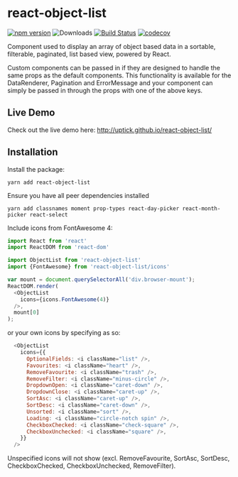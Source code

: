 # react-object-list

[![npm version](https://badge.fury.io/js/react-object-list.svg)](http://badge.fury.io/js/react-object-list)
![Downloads](http://img.shields.io/npm/dm/react-object-list.svg?style=flat)
[![Build Status](https://travis-ci.org/uptick/react-object-list.svg?branch=master)](https://travis-ci.org/uptick/react-object-list)
[![codecov](https://codecov.io/gh/uptick/react-object-list/branch/master/graph/badge.svg)](https://codecov.io/gh/uptick/react-object-list)

Component used to display an array of object based data in a sortable, filterable, paginated, list based view, powered by React.

Custom components can be passed in if they are designed to handle the same props as the default components. This functionality is available for the DataRenderer, Pagination and ErrorMessage and your component can simply be passed in through the props with one of the above keys.

## Live Demo

Check out the live demo here: http://uptick.github.io/react-object-list/

## Installation

Install the package:

```
yarn add react-object-list
```
Ensure you have all peer dependencies installed
```
yarn add classnames moment prop-types react-day-picker react-month-picker react-select
```


Include icons from FontAwesome 4:

```javascript
import React from 'react'
import ReactDOM from 'react-dom'

import ObjectList from 'react-object-list'
import {FontAwesome} from 'react-object-list/icons'

var mount = document.querySelectorAll('div.browser-mount');
ReactDOM.render(
  <ObjectList
    icons={icons.FontAwesome(4)}
  />,
  mount[0]
);
```

or your own icons by specifying as so:
```javascript
  <ObjectList
    icons={{
      OptionalFields: <i className="list" />,
      Favourites: <i className="heart" />,
      RemoveFavourite: <i className="trash" />,
      RemoveFilter: <i className="minus-circle" />,
      DropdownOpen: <i className="caret-down" />,
      DropdownClose: <i className="caret-up" />,
      SortAsc: <i className="caret-up" />,
      SortDesc: <i className="caret-down" />,
      Unsorted: <i className="sort" />,
      Loading: <i className="circle-notch spin" />,
      CheckboxChecked: <i className="check-square" />,
      CheckboxUnchecked: <i className="square" />,
    }}
  />
```

Unspecified icons will not show (excl. RemoveFavourite, SortAsc, SortDesc, CheckboxChecked, CheckboxUnchecked, RemoveFilter).

